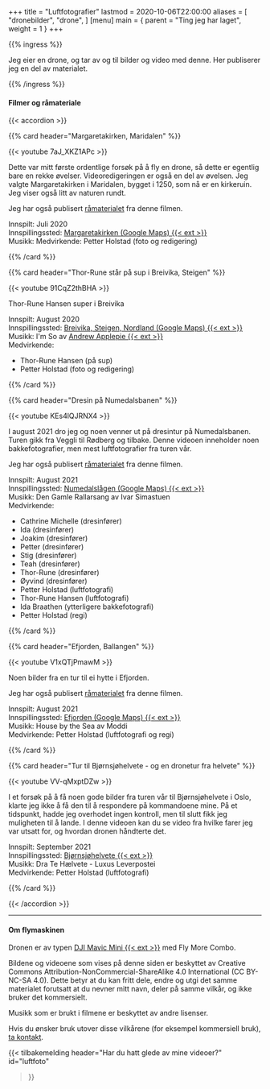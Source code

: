 +++
title = "Luftfotografier"
lastmod = 2020-10-06T22:00:00
aliases = [
    "dronebilder",
    "drone",
]
[menu]
main = { parent = "Ting jeg har laget", weight = 1 }
+++

<!-- markdownlint-disable MD033 -->

{{% ingress %}}

Jeg eier en drone, og tar av og til bilder og video med denne. Her publiserer jeg en del av
materialet.

{{% /ingress %}}

#### Filmer og råmateriale

{{< accordion >}}

{{% card header="Margaretakirken, Maridalen" %}}

{{< youtube 7aJ_XKZ1APc >}} <br>

Dette var mitt første ordentlige forsøk på å fly en drone, så dette er egentlig bare en rekke
øvelser. Videoredigeringen er også en del av øvelsen. Jeg valgte Margaretakirken i Maridalen,
bygget i 1250, som nå er en kirkeruin. Jeg viser også litt av naturen rundt.

Jeg har også publisert [råmaterialet][raw3] fra denne filmen.

Innspilt: Juli 2020  
Innspillingssted: [Margaretakirken (Google Maps) {{< ext >}}][margaretakirken]  
Musikk:
Medvirkende: Petter Holstad (foto og redigering)

[margaretakirken]: https://goo.gl/maps/jn4iVpnDmHLbKwgj8
[raw3]: https://www.youtube.com/watch?v=PDUUCXoxw6I

{{% /card %}}

{{% card header="Thor-Rune står på sup i Breivika, Steigen" %}}

{{< youtube 91CqZ2thBHA >}} <br>

Thor-Rune Hansen super i Breivika

Innspilt: August 2020  
Innspillingssted: [Breivika, Steigen, Nordland (Google Maps) {{< ext >}}][breivika]  
Musikk: I'm So av [Andrew Applepie {{< ext >}}][a1]  
Medvirkende:  

- Thor-Rune Hansen (på sup)
- Petter Holstad (foto og redigering)

[breivika]: https://goo.gl/maps/zxHi7H7VvkrCbeCVA
[a1]: https://www.andrewapplepie.com/#contact

{{% /card %}}

{{% card header="Dresin på Numedalsbanen" %}}

{{< youtube KEs4lQJRNX4 >}} <br>

I august 2021 dro jeg og noen venner ut på dresintur på Numedalsbanen.
Turen gikk fra Veggli til Rødberg og tilbake.
Denne videoen inneholder noen bakkefotografier, men mest luftfotografier fra turen vår.

Jeg har også publisert [råmaterialet][raw2] fra denne filmen.

Innspilt: August 2021  
Innspillingssted: [Numedalslågen (Google Maps) {{< ext >}}][numedal]  
Musikk: Den Gamle Rallarsang av Ivar Simastuen  
Medvirkende:  

- Cathrine Michelle (dresinfører)
- Ida (dresinfører)
- Joakim (dresinfører)
- Petter (dresinfører)
- Stig (dresinfører)
- Teah (dresinfører)
- Thor-Rune (dresinfører)
- Øyvind (dresinfører)
- Petter Holstad (luftfotografi)
- Thor-Rune Hansen (luftfotografi)
- Ida Braathen (ytterligere bakkefotografi)
- Petter Holstad (regi)

[numedal]: https://goo.gl/maps/SJ89NvQtLbRhgGdq7
[raw2]: https://www.youtube.com/watch?v=ulO1ZCjXmKU

{{% /card %}}

{{% card header="Efjorden, Ballangen" %}}

{{< youtube V1xQTjPmawM >}} <br>

Noen bilder fra en tur til ei hytte i Efjorden.

Jeg har også publisert [råmaterialet][raw1] fra denne filmen.

Innspilt: August 2021  
Innspillingssted: [Efjorden (Google Maps) {{< ext >}}][efjorden]  
Musikk: House by the Sea av Moddi  
Medvirkende: Petter Holstad (luftfotografi og regi)

[efjorden]: https://goo.gl/maps/H7QNbbEMZUHPnv3G6
[raw1]: https://www.youtube.com/watch?v=6btvMkGB45s

{{% /card %}}

{{% card header="Tur til Bjørnsjøhelvete - og en dronetur fra helvete" %}}

{{< youtube VV-qMxptDZw >}} <br>

I et forsøk på å få noen gode bilder fra turen vår til Bjørnsjøhelvete i Oslo, klarte jeg
ikke å få den til å respondere på kommandoene mine. På et tidspunkt,
hadde jeg overhodet ingen kontroll, men til slutt fikk jeg muligheten til å lande.
I denne videoen kan du se video fra hvilke farer jeg var utsatt for, og hvordan dronen håndterte
det.

Innspilt: September 2021  
Innspillingssted: [Bjørnsjøhelvete {{< ext >}}][bjornsjo]  
Musikk: Dra Te Hælvete - Luxus Leverpostei  
Medvirkende: Petter Holstad (luftfotografi)

[bjornsjo]: https://goo.gl/maps/TV7BV3RUHs5PhS51A

{{% /card %}}

{{< /accordion >}}

---

#### Om flymaskinen

Dronen er av typen [DJI Mavic Mini {{< ext >}}](https://www.dji.com/no/mavic-mini) med Fly More
Combo.

Bildene og videoene som vises på denne siden er beskyttet av Creative Commons
Attribution-NonCommercial-ShareAlike 4.0 International (CC BY-NC-SA 4.0). Dette betyr at du kan
fritt dele, endre og utgi det samme materialet forutsatt at du nevner mitt navn, deler på samme
vilkår, og ikke bruker det kommersielt.

Musikk som er brukt i filmene er beskyttet av andre lisenser.

Hvis du ønsker bruk utover disse vilkårene (for eksempel kommersiell bruk),
[ta kontakt](../kontakt).

{{< tilbakemelding
header="Har du hatt glede av mine videoer?"
id="luftfoto"
>}}
